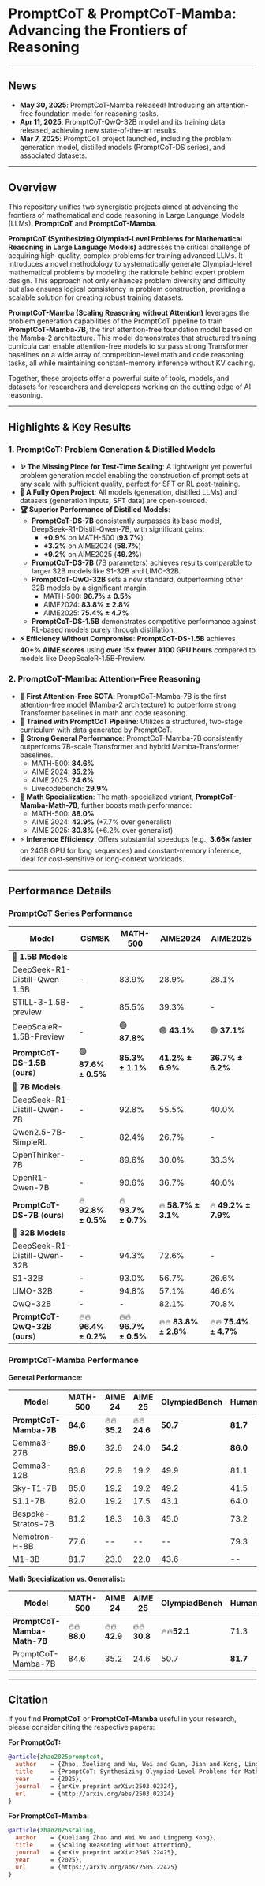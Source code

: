 # **PromptCoT & PromptCoT-Mamba: Advancing the Frontiers of Reasoning**

---

## **News**

*   **May 30, 2025**: PromptCoT-Mamba released! Introducing an attention-free foundation model for reasoning tasks.
*   **Apr 11, 2025**: PromptCoT-QwQ-32B model and its training data released, achieving new state-of-the-art results.
*   **Mar 7, 2025**: PromptCoT project launched, including the problem generation model, distilled models (PromptCoT-DS series), and associated datasets.

---

## **Overview**

This repository unifies two synergistic projects aimed at advancing the frontiers of mathematical and code reasoning in Large Language Models (LLMs): **PromptCoT** and **PromptCoT-Mamba**.

**PromptCoT (Synthesizing Olympiad-Level Problems for Mathematical Reasoning in Large Language Models)** addresses the critical challenge of acquiring high-quality, complex problems for training advanced LLMs. It introduces a novel methodology to systematically generate Olympiad-level mathematical problems by modeling the rationale behind expert problem design. This approach not only enhances problem diversity and difficulty but also ensures logical consistency in problem construction, providing a scalable solution for creating robust training datasets.

**PromptCoT-Mamba (Scaling Reasoning without Attention)** leverages the problem generation capabilities of the PromptCoT pipeline to train **PromptCoT-Mamba-7B**, the first attention-free foundation model based on the Mamba-2 architecture. This model demonstrates that structured training curricula can enable attention-free models to surpass strong Transformer baselines on a wide array of competition-level math and code reasoning tasks, all while maintaining constant-memory inference without KV caching.

Together, these projects offer a powerful suite of tools, models, and datasets for researchers and developers working on the cutting edge of AI reasoning.

---

## **Highlights & Key Results**

### **1. PromptCoT: Problem Generation & Distilled Models**

*   **✨ The Missing Piece for Test-Time Scaling**: A lightweight yet powerful problem generation model enabling the construction of prompt sets at any scale with sufficient quality, perfect for SFT or RL post-training.
*   **📖 A Fully Open Project**: All models (generation, distilled LLMs) and datasets (generation inputs, SFT data) are open-sourced.
*   **🏆 Superior Performance of Distilled Models**:
    *   **PromptCoT-DS-7B** consistently surpasses its base model, DeepSeek-R1-Distill-Qwen-7B, with significant gains:
        *   **+0.9%** on MATH-500 (**93.7%**)
        *   **+3.2%** on AIME2024 (**58.7%**)
        *   **+9.2%** on AIME2025 (**49.2%**)
    *   **PromptCoT-DS-7B** (7B parameters) achieves results comparable to larger 32B models like S1-32B and LIMO-32B.
    *   **PromptCoT-QwQ-32B** sets a new standard, outperforming other 32B models by a significant margin:
        *   MATH-500: **96.7% ± 0.5%**
        *   AIME2024: **83.8% ± 2.8%**
        *   AIME2025: **75.4% ± 4.7%**
    *   **PromptCoT-DS-1.5B** demonstrates competitive performance against RL-based models purely through distillation.
*   **⚡ Efficiency Without Compromise**: **PromptCoT-DS-1.5B** achieves **40+% AIME scores** using **over 15× fewer A100 GPU hours** compared to models like DeepScaleR-1.5B-Preview.

### **2. PromptCoT-Mamba: Attention-Free Reasoning**

*   🚀 **First Attention-Free SOTA**: PromptCoT-Mamba-7B is the first attention-free model (Mamba-2 architecture) to outperform strong Transformer baselines in math and code reasoning.
*   🧠 **Trained with PromptCoT Pipeline**: Utilizes a structured, two-stage curriculum with data generated by PromptCoT.
*   💪 **Strong General Performance**: PromptCoT-Mamba-7B consistently outperforms 7B-scale Transformer and hybrid Mamba-Transformer baselines.
    *   MATH-500: **84.6%**
    *   AIME 2024: **35.2%**
    *   AIME 2025: **24.6%**
    *   Livecodebench: **29.9%**
*   🎯 **Math Specialization**: The math-specialized variant, **PromptCoT-Mamba-Math-7B**, further boosts math performance:
    *   MATH-500: **88.0%**
    *   AIME 2024: **42.9%** (+7.7% over generalist)
    *   AIME 2025: **30.8%** (+6.2% over generalist)
*   ⚡ **Inference Efficiency**: Offers substantial speedups (e.g., **3.66× faster** on 24GB GPU for long sequences) and constant-memory inference, ideal for cost-sensitive or long-context workloads.

---

## **Performance Details**

### **PromptCoT Series Performance**

| **Model**                                    | **GSM8K**        | **MATH-500**        | **AIME2024**        | **AIME2025**        |
|----------------------------------------------|------------------|---------------------|---------------------|---------------------|
| **🔹 1.5B Models**                           |                  |                     |                     |                     |
| DeepSeek-R1-Distill-Qwen-1.5B            | -                | 83.9%               | 28.9%               | 28.1%               |
| STILL-3-1.5B-preview                     | -                | 85.5%               | 39.3%               | -                   |
| DeepScaleR-1.5B-Preview                  | -                | 🟢 **87.8%**         | 🟢 **43.1%**         | 🟢 **37.1%**         |
| **PromptCoT-DS-1.5B** (**ours**)             | 🟢 **87.6% ± 0.5%**       | **85.3% ± 1.1%**     | **41.2% ± 6.9%**     | **36.7% ± 6.2%**     |
| **🔹 7B Models**                             |                  |                     |                     |                     |
| DeepSeek-R1-Distill-Qwen-7B              | -                | 92.8%               | 55.5%               | 40.0%               |
| Qwen2.5-7B-SimpleRL                      | -                | 82.4%               | 26.7%               | -                   |
| OpenThinker-7B                           | -                | 89.6%               | 30.0%               | 33.3%               |
| OpenR1-Qwen-7B                           | -                | 90.6%               | 36.7%               | 40.0%               |
| **PromptCoT-DS-7B** (**ours**)               | 🔥 **92.8% ± 0.5%** | 🔥 **93.7% ± 0.7%**  | 🔥 **58.7% ± 3.1%**  | 🔥 **49.2% ± 7.9%**  |
| **🔹 32B Models**                            |                  |                     |                     |                     |
| DeepSeek-R1-Distill-Qwen-32B             | -                | 94.3%               | 72.6%               | -                   |
| S1-32B                                   | -                | 93.0%               | 56.7%               | 26.6%               |
| LIMO-32B                                 | -                | 94.8%               | 57.1%               | 46.6%               |
| QwQ-32B                                  | -                | -                   | 82.1%               | 70.8%               |
| **PromptCoT-QwQ-32B** (**ours**)             | 🔥🔥 **96.4% ± 0.2%** | 🔥🔥 **96.7% ± 0.5%**   | 🔥🔥 **83.8% ± 2.8%** | 🔥🔥 **75.4% ± 4.7%** |

### **PromptCoT-Mamba Performance**

**General Performance:**

| Model                  | MATH-500 | AIME 24  | AIME 25  | OlympiadBench | HumanEval | HumanEval+ | Livecodebench |
| ---------------------- | -------- | -------- | -------- | ------------- | --------- | ---------- | ------------- |
| **PromptCoT-Mamba-7B** | **84.6**     | 🔥🔥**35.2** | 🔥🔥**24.6** | **50.7**          | **81.7**      | **75.0**       | 🔥🔥**29.9**      |
| Gemma3-27B             | **89.0** | 32.6     | 24.0     | **54.2**      | **86.0**  | **78.0**   | 26.9          |
| Gemma3-12B             | 83.8     | 22.9     | 19.2     | 49.9          | 81.1      | 73.2       | 22.2          |
| Sky-T1-7B              | 85.0     | 19.2     | 19.2     | 49.2          | 41.5      | 37.2       | 18.3          |
| S1.1-7B                | 82.0     | 19.2     | 17.5     | 43.1          | 64.0      | 56.7       | 13.3          |
| Bespoke-Stratos-7B     | 81.2     | 18.3     | 16.3     | 45.0          | 73.2      | 68.3       | 8.6           |
| Nemotron-H-8B          | 77.6     | --       | --       | --            | 79.3      | 74.4       | --            |
| M1-3B                  | 81.7     | 23.0     | 22.0     | 43.6          | --        | --         | --            |

**Math Specialization vs. Generalist:**

| Model                       | MATH-500 | AIME 24  | AIME 25  | OlympiadBench | HumanEval | HumanEval+ | Livecodebench |
| --------------------------- | -------- | -------- | -------- | ------------- | --------- | ---------- | ------------- |
| **PromptCoT-Mamba-Math-7B** | 🔥🔥**88.0** | 🔥🔥**42.9** | 🔥🔥**30.8** | 🔥🔥**52.1**      | 71.3      | 66.5       | 20.3          |
| PromptCoT-Mamba-7B          | 84.6     | 35.2     | 24.6     | 50.7          | **81.7**  | **75.0**   | **29.9**      |

---


## **Citation**

If you find **PromptCoT** or **PromptCoT-Mamba** useful in your research, please consider citing the respective papers:

**For PromptCoT:**
```bibtex
@article{zhao2025promptcot,
  author    = {Zhao, Xueliang and Wu, Wei and Guan, Jian and Kong, Lingpeng},
  title     = {PromptCoT: Synthesizing Olympiad-Level Problems for Mathematical Reasoning in Large Language Models},
  year      = {2025},
  journal   = {arXiv preprint arXiv:2503.02324},
  url       = {http://arxiv.org/abs/2503.02324}
}
```

**For PromptCoT-Mamba:**
```bibtex
@article{zhao2025scaling,
  author    = {Xueliang Zhao and Wei Wu and Lingpeng Kong},
  title     = {Scaling Reasoning without Attention},
  journal   = {arXiv preprint arXiv:2505.22425},
  year      = {2025},
  url       = {https://arxiv.org/abs/2505.22425}
}
```